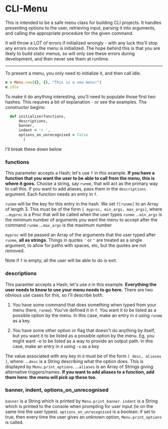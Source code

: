 
# CLI-Menu

This is intended to be a safe menu class for building CLI projects. It handles presenting options to the user, retrieving input, parsing it into arguments, and calling the appropriate procedure for the given command.

It will throw a LOT of errors if initialized wrongly - with any luck this'll stop any errors once the menu is initialized. The hope behind this is that you are likely to build static menus, so will only see these errors during development, and then never see them at runtime.


***

To present a menu, you only need to initialize it, and then call idle.
```ruby
m = Menu.new({}, {}, "This is a new menu!")
m.idle
```

To make it do anything interesting, you'll need to populate those first two hashes. This requires a bit of explanation - or see the examples. The constructor begins:
```ruby
  def initialize(functions,
      descriptions,
      banner,
      indent = '> ',
      options_on_unrecognised = false
        )
```
I'll break these down below

### functions
This parameter accepts a Hash; let's use `f` in this example. **If you have a function that you want the user to be able to call from the menu, this is where it goes.** Choose a string, say `runme`, that will act as the primary way to call this. If you want to add aliases, pass them in the `descriptions` argument. Each function needs an entry in `f`.

`runme` will be the key for this entry in the hash. We set `f[runme]` to an Array of length 3. This must be of the form `[ myproc, min_args, max_args]`, where
...`myproc` is a Proc that will be called when the user types `runme`
...`min_args` is the minimum number of arguments you want the menu to accept after the command `runme`
...`max_args` is the maximum number

`myproc` will be passed an Array of the arguments that the user typed after `runme`, **all as strings**. Things in quotes `'` or `"` are treated as a single argument, to allow for paths with spaces, etc, but the quotes are not removed.

Note if `f` is empty, all the user will be able to do is exit.

### descriptions
This paramter accepts a Hash; let's use `d` in this example. **Everything the user needs to know to use your menu needs to go here.** There are two obvious use cases for this, so I'll describe both.

1. You have some command that does something when typed from your menu (here, `runme`). You've defined it in `f`. You want it to be listed as a possible option by the menu.
In this case, make an entry in `d` using `runme` as a key.

2. You have some other option or flag that doesn't do anything by itself, but you want it to be listed as a possible option by the menu. Eg, you might want -o to be listed as a way to provide an output path. In this case, make an entry in `d` using `-o` as a key

The value associated with any key in `d` must be of the form `[ desc, aliases ]`, where:
...`desc` is a String describing what the option does. This is displayed by `Menu.print_options`.
...`aliases` is an Array of Strings giving alternative triggers/names. **If you want to add aliases to a function, add them here: the menu will pick up these too.**

### banner, indent, options_on_unrecognised
`banner` is a String which is printed by `Menu.print_banner`. `indent` is a String which is printed to the console when prompting for user input (ie on the same line the user types). `options_on_unrecognised` is a boolean: if set to true, then every time the user gives an unknown option, `Menu.print_options` is called.


